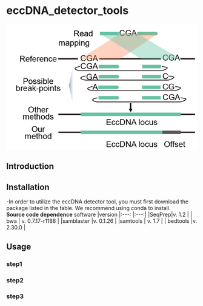 # eccDNA_detector_tools  
![advantage of this method](image/advantage.png)
## Introduction  
## Installation  
-In order to utilize the eccDNA detector tool, you must first download the package listed in the table. We recommend using conda to install.  
**Source code dependence**
software  |version
|:---:  |:---:|
|SeqPrep|v. 1.2  |
| bwa | v. 0.7.17-r1188 |
|samblaster  |v. 0.1.26  |
|samtools  | v. 1.7 |
| bedtools |v. 2.30.0  |
## Usage  
### step1  
### step2  
### step3
